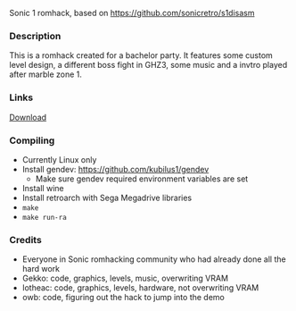 Sonic 1 romhack, based on https://github.com/sonicretro/s1disasm

### Description

This is a romhack created for a bachelor party. It features some custom level design, a different boss fight in GHZ3, some music and a invtro played after marble zone 1.

### Links

[Download](https://github.com/pts-demos/s1disasm/releases/download/1.0/sonicus1.bin)

### Compiling

* Currently Linux only
* Install gendev: https://github.com/kubilus1/gendev
	* Make sure gendev required environment variables are set
* Install wine
* Install retroarch with Sega Megadrive libraries
* `make`
* `make run-ra`

### Credits

* Everyone in Sonic romhacking community who had already done all the hard work
* Gekko: code, graphics, levels, music, overwriting VRAM
* lotheac: code, graphics, levels, hardware, not overwriting VRAM
* owb: code, figuring out the hack to jump into the demo

